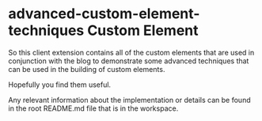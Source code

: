 # advanced-custom-element-techniques Custom Element

So this client extension contains all of the custom elements that are used in conjunction with the blog to demonstrate some advanced techniques that can be used in the building of custom elements.

Hopefully you find them useful.

Any relevant information about the implementation or details can be found in the root README.md file that is in the workspace.
